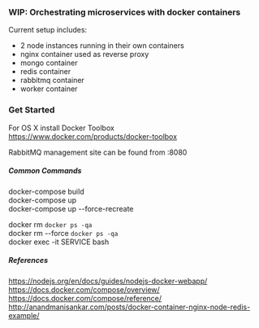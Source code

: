 ### WIP: Orchestrating microservices with docker containers
Current setup includes:  
* 2 node instances running in their own containers
* nginx container used as reverse proxy
* mongo container
* redis container
* rabbitmq container  
* worker container

### Get Started
For OS X install Docker Toolbox  
https://www.docker.com/products/docker-toolbox  

RabbitMQ management site can be found from <host-ip>:8080

##### Common Commands
docker-compose build  
docker-compose up  
docker-compose up --force-recreate

docker rm `docker ps -qa`  
docker rm --force `docker ps -qa`  
docker exec -it SERVICE bash

##### References
https://nodejs.org/en/docs/guides/nodejs-docker-webapp/  
https://docs.docker.com/compose/overview/  
https://docs.docker.com/compose/reference/  
http://anandmanisankar.com/posts/docker-container-nginx-node-redis-example/
